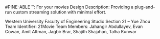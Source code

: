 #PINE-ABLE ™: For your movies
Design Description: Providing a plug-and-run custom streaming solution with minimal effort.

Western University Faculty of Engineering
Studio Section 21 – Yue Zhou
Team Identifier: 21Movie
Team Members: Jahangir Abdullayev, Evan Cowan, Amit Altman, Jagbir Brar, Shajith Shajahan, Talha Kunwar

